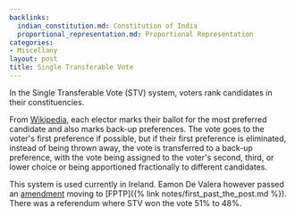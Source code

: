 ```yaml
---
backlinks:
  indian_constitution.md: Constitution of India
  proportional_representation.md: Proportional Representation
categories:
- Miscellany
layout: post
title: Single Transferable Vote
---
```


In the Single Transferable Vote (STV) system, voters rank candidates in their constituencies.

From [Wikipedia](https://en.wikipedia.org/wiki/Single_transferable_vote),
each elector marks their ballot for the most preferred candidate and
also marks back-up preferences. The vote goes to the voter's first preference if possible,
but if their first preference is eliminated, instead of being thrown away,
the vote is transferred to a back-up preference, with the vote being assigned
to the voter's second, third, or lower choice or being apportioned
fractionally to different candidates.

This system is used currently in Ireland. Eamon De Valera however passed an
[amendment](https://en.wikipedia.org/wiki/Third_Amendment_of_the_Constitution_Bill_1958)
moving to [FPTP]({% link notes/first_past_the_post.md %}). There was a referendum
where STV won the vote 51% to 48%.